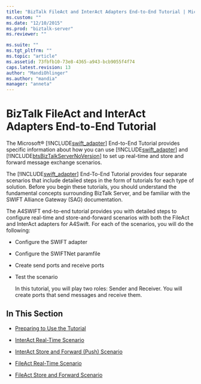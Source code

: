 ```yaml
---
title: "BizTalk FileAct and InterAct Adapters End-to-End Tutorial | Microsoft Docs"
ms.custom: ""
ms.date: "12/10/2015"
ms.prod: "biztalk-server"
ms.reviewer: ""

ms.suite: ""
ms.tgt_pltfrm: ""
ms.topic: "article"
ms.assetid: 73fbfb10-73e8-4365-a943-bcb9055f4f74
caps.latest.revision: 13
author: "MandiOhlinger"
ms.author: "mandia"
manager: "anneta"
---
```

# BizTalk FileAct and InterAct Adapters End-to-End Tutorial
The Microsoft® [!INCLUDE[swift_adapter](../../includes/swift-adapter-md.md)] End-to-End Tutorial provides specific information about how you can use [!INCLUDE[swift_adapter](../../includes/swift-adapter-md.md)] and [!INCLUDE[btsBizTalkServerNoVersion](../../includes/btsbiztalkservernoversion-md.md)] to set up real-time and store and forward message exchange scenarios.  
  
 The [!INCLUDE[swift_adapter](../../includes/swift-adapter-md.md)] End-To-End Tutorial provides four separate scenarios that include detailed steps in the form of tutorials for each type of solution. Before you begin these tutorials, you should understand the fundamental concepts surrounding BizTalk Server, and be familiar with the SWIFT Alliance Gateway (SAG) documentation.  
  
 The A4SWIFT end-to-end tutorial provides you with detailed steps to configure real-time and store-and-forward scenarios with both the FileAct and InterAct adapters for A4Swift. For each of the scenarios, you will do the following:  
  
- Configure the SWIFT adapter  
  
- Configure the SWIFTNet paramfile  
  
- Create send ports and receive ports  
  
- Test the scenario  
  
  In this tutorial, you will play two roles: Sender and Receiver. You will create ports that send messages and receive them.  
  
## In This Section  
  
-   [Preparing to Use the Tutorial](../../adapters-and-accelerators/fileact-interact/preparing-to-use-the-tutorial1.md)  
  
-   [InterAct Real-Time Scenario](../../adapters-and-accelerators/fileact-interact/interact-real-time-scenario.md)  
  
-   [InterAct Store and Forward (Push) Scenario](../../adapters-and-accelerators/fileact-interact/interact-store-and-forward-push-scenario.md)  
  
-   [FileAct Real-Time Scenario](../../adapters-and-accelerators/fileact-interact/fileact-real-time-scenario.md)  
  
-   [FileAct Store and Forward Scenario](../../adapters-and-accelerators/fileact-interact/fileact-store-and-forward-scenario.md)